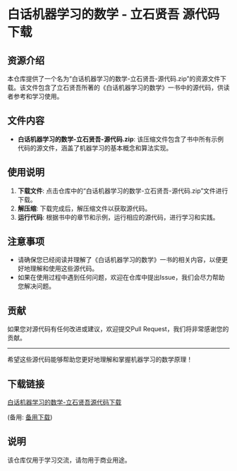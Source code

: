 # 白话机器学习的数学 - 立石贤吾 源代码下载

## 资源介绍

本仓库提供了一个名为“白话机器学习的数学-立石贤吾-源代码.zip”的资源文件下载。该文件包含了立石贤吾所著的《白话机器学习的数学》一书中的源代码，供读者参考和学习使用。

## 文件内容

- **白话机器学习的数学-立石贤吾-源代码.zip**: 该压缩文件包含了书中所有示例代码的源文件，涵盖了机器学习的基本概念和算法实现。

## 使用说明

1. **下载文件**: 点击仓库中的“白话机器学习的数学-立石贤吾-源代码.zip”文件进行下载。
2. **解压缩**: 下载完成后，解压缩文件以获取源代码。
3. **运行代码**: 根据书中的章节和示例，运行相应的源代码，进行学习和实践。

## 注意事项

- 请确保您已经阅读并理解了《白话机器学习的数学》一书的相关内容，以便更好地理解和使用这些源代码。
- 如果在使用过程中遇到任何问题，欢迎在仓库中提出Issue，我们会尽力帮助您解决问题。

## 贡献

如果您对源代码有任何改进或建议，欢迎提交Pull Request，我们将非常感谢您的贡献。

---

希望这些源代码能够帮助您更好地理解和掌握机器学习的数学原理！

## 下载链接
[白话机器学习的数学-立石贤吾源代码下载](https://pan.quark.cn/s/2091d8ec00c2) 

(备用: [备用下载](https://pan.baidu.com/s/1KqaaoFGaRoL8HnxhPztQaA?pwd=1234))

## 说明

该仓库仅用于学习交流，请勿用于商业用途。
